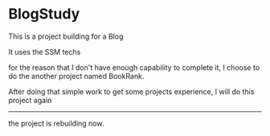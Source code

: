 # BlogStudy

This is a project building for a Blog

It uses the SSM techs

for the reason that I don't have enough capability to complete it, 
I choose to do the another project named BookRank.

After doing that simple work to get some projects experience, I will 
do this project again

------------------

the project is rebuilding now.
